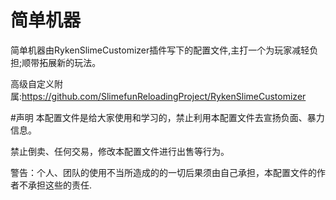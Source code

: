 # 简单机器
简单机器由RykenSlimeCustomizer插件写下的配置文件,主打一个为玩家减轻负担;顺带拓展新的玩法。

高级自定义附属:https://github.com/SlimefunReloadingProject/RykenSlimeCustomizer

#声明
本配置文件是给大家使用和学习的，禁止利用本配置文件去宣扬负面、暴力信息。

禁止倒卖、任何交易，修改本配置文件进行出售等行为。

警告：个人、团队的使用不当所造成的的一切后果须由自己承担，本配置文件的作者不承担这些的责任.
